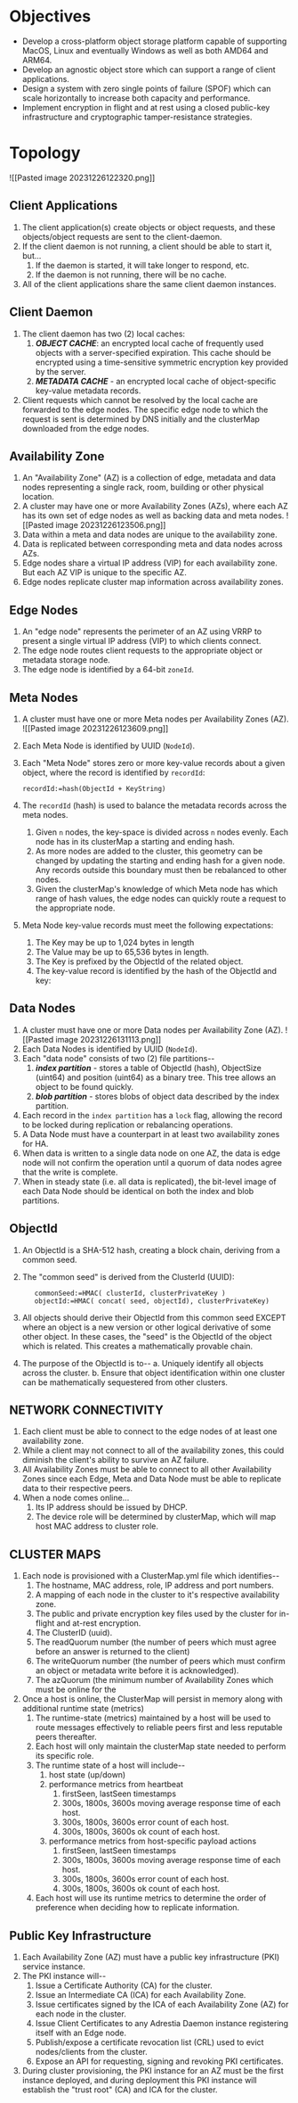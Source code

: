 # Objectives
* Develop a cross-platform object storage platform capable of supporting MacOS, Linux and eventually Windows as well as both AMD64 and ARM64.
* Develop an agnostic object store which can support a range of client applications.
* Design a system with zero single points of failure (SPOF) which can scale horizontally to increase both capacity and performance.
* Implement encryption in flight and at rest using a closed public-key infrastructure and cryptographic tamper-resistance strategies.
# Topology
![[Pasted image 20231226122320.png]]
## Client Applications
  1. The client application(s) create objects or object requests, and these objects/object requests are sent to the client-daemon.
  2. If the client daemon is not running, a client should be able to start it, but...
      1. If the daemon is started, it will take longer to respond, etc.
      2. If the daemon is not running, there will be no cache.
  3. All of the client applications share the same client daemon instances.
## Client Daemon
  1. The client daemon has two (2) local caches:
	  1. ***OBJECT CACHE***: an encrypted local cache of frequently used objects with a server-specified expiration.  This cache should be encrypted using a time-sensitive symmetric encryption key provided by the server.
	  2. ***METADATA CACHE*** - an encrypted local cache of object-specific key-value metadata records.
  2. Client requests which cannot be resolved by the local cache are forwarded to the edge nodes.  The specific edge node to which the request is sent is determined by DNS initially and the clusterMap downloaded from the edge nodes.
## Availability Zone
1. An "Availability Zone" (AZ) is a collection of edge, metadata and data nodes representing a single rack, room, building or other physical location.
2. A cluster may have one or more Availability Zones (AZs), where each AZ has its own set of edge nodes as well as  backing data and meta nodes.         ![[Pasted image 20231226123506.png]]
3. Data within a meta and data nodes are unique to the availability zone.
4. Data is replicated between corresponding meta and data nodes across AZs.
5. Edge nodes share a virtual IP address (VIP) for each availability zone.  But each AZ VIP is unique to the specific AZ.
6. Edge nodes replicate cluster map information across availability zones.
## Edge Nodes
1. An "edge node" represents the perimeter of an AZ using VRRP to present a single virtual IP address (VIP) to which clients connect.
2. The edge node routes client requests to the appropriate object or metadata storage node.
3. The edge node is identified by a 64-bit `zoneId`.
## Meta Nodes
1. A cluster must have one or more Meta nodes per Availability Zones (AZ). ![[Pasted image 20231226123609.png]]
2. Each Meta Node is identified by UUID (`NodeId`).
3.  Each "Meta Node" stores zero or more key-value records about a given object, where the record is identified by `recordId`:

		recordId:=hash(ObjectId + KeyString)

4. The `recordId` (hash) is used to balance the metadata records across the meta nodes.
	1. Given `n` nodes, the key-space is divided across `n` nodes evenly.  Each node has in its clusterMap a starting and ending hash.
	2. As more nodes are added to the cluster, this geometry can be changed by updating the starting and ending hash for a given node.  Any records outside this boundary must then be rebalanced to other nodes.
	3. Given the clusterMap's knowledge of which Meta node has which range of hash values, the edge nodes can quickly route a request to the appropriate node.
5. Meta Node key-value records must meet the following expectations:
	1. The Key may be up to 1,024 bytes in length
	2. The Value may be up to 65,536 bytes in length.
	3. The Key is prefixed by the ObjectId of the related object.
	4. The key-value record is identified by the hash of the ObjectId and key:
## Data Nodes
1. A cluster must have one or more Data nodes per Availability Zone (AZ). ![[Pasted image 20231226131113.png]]
2. Each Data Nodes is identified by UUID (`NodeId`).
3. Each "data node" consists of two (2) file partitions--
	1. ***index partition*** - stores a table of ObjectId (hash), ObjectSize (uint64) and position (uint64) as a binary tree.  This tree allows an object to be found quickly.
	2. ***blob partition*** - stores blobs of object data described by the index partition.
4. Each record in the `index partition` has a `lock` flag, allowing the record to be locked during replication or rebalancing operations.
5. A Data Node must have a counterpart in at least two availability zones for HA.
6. When data is written to a single data node on one AZ, the data is edge node will not confirm the operation until a quorum of data nodes agree that the write is complete.
7. When in steady state (i.e. all data is replicated), the bit-level image of each Data Node should be identical on both the index and blob partitions.
## ObjectId
  1. An ObjectId is a SHA-512 hash, creating a block chain, deriving from a common seed.
  2. The "common seed" is derived from the ClusterId (UUID):

            commonSeed:=HMAC( clusterId, clusterPrivateKey )
            objectId:=HMAC( concat( seed, objectId), clusterPrivateKey)

  3. All objects should derive their ObjectId from this common seed EXCEPT where an object is a new version or other logical derivative of some other object.  In these cases, the "seed" is the ObjectId of the object which is related. This creates a mathematically provable chain.
  4. The purpose of the ObjectId is to--
       a. Uniquely identify all objects across the cluster.
       b. Ensure that object identification within one cluster can be mathematically sequestered from other clusters.
## NETWORK CONNECTIVITY
1. Each client must be able to connect to the edge nodes of at least one availability zone.
2. While a client may not connect to all of the availability zones, this could diminish the client's ability to survive an AZ failure.
3. All Availability Zones must be able to connect to all other Availability Zones since each Edge, Meta and Data Node must be able to replicate data to their respective peers.
  4. When a node comes online...
	  1. Its IP address should be issued by DHCP.
	  2. The device role will be determined by clusterMap, which will map host MAC address to cluster role.
## CLUSTER MAPS
1. Each node is provisioned with a ClusterMap.yml file which identifies--
	1. The hostname, MAC address, role, IP address and port numbers.
	2. A mapping of each node in the cluster to it's respective availability zone.
	3. The public and private encryption key files used by the cluster for in-flight and at-rest encryption.
	4. The ClusterID (uuid).
	5. The readQuorum number (the number of peers which must agree before an answer is returned to the client)
	6. The writeQuorum number (the number of peers which must confirm an object or metadata write before it is acknowledged).
	7. The azQuorum (the minimum number of Availability Zones which must be online for the 
2. Once a host is online, the ClusterMap will persist in memory along with additional runtime state (metrics)
	1. The runtime-state (metrics) maintained by a host will be used to route messages effectively to reliable peers first and less reputable peers thereafter.
	2. Each host will only maintain the clusterMap state needed to perform its specific role.
	3. The runtime state of a host will include--
		1. host state (up/down)
		2. performance metrics from heartbeat
			1. firstSeen, lastSeen timestamps
			2. 300s, 1800s, 3600s moving average response time of each host.
			3. 300s, 1800s, 3600s error count of each host.
			4. 300s, 1800s, 3600s ok count of each host.
		3. performance metrics from host-specific payload actions
			1. firstSeen, lastSeen timestamps
			2. 300s, 1800s, 3600s moving average response time of each host.
			3. 300s, 1800s, 3600s error count of each host.
			4. 300s, 1800s, 3600s ok count of each host.
	4. Each host will use its runtime metrics to determine the order of preference when deciding how to replicate information. 
## Public Key Infrastructure
1. Each Availability Zone (AZ) must have a public key infrastructure (PKI) service instance.
2. The PKI instance will--
	1. Issue a Certificate Authority (CA) for the cluster.
	2. Issue an Intermediate CA (ICA) for each Availability Zone.
	3. Issue certificates signed by the ICA of each Availability Zone (AZ) for each node in the cluster.
	4. Issue Client Certificates to any Adrestia Daemon instance registering itself with an Edge node.
	5. Publish/expose a certificate revocation list (CRL) used to evict nodes/clients from the cluster.
	6. Expose an API for requesting, signing and revoking PKI certificates.
3. During cluster provisioning, the PKI instance for an AZ must be the first instance deployed, and during deployment this PKI instance will establish the "trust root" (CA) and ICA for the cluster.
